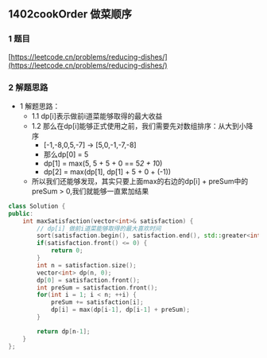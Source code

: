 ## 1402cookOrder 做菜顺序

### 1 题目
[https://leetcode.cn/problems/reducing-dishes/](https://leetcode.cn/problems/reducing-dishes/)

### 2 解题思路
- 1 解题思路：
  - 1.1 dp[i]表示做前i道菜能够取得的最大收益
  - 1.2 那么在dp[i]能够正式使用之前，我们需要先对数组排序：从大到小降序
    - [-1,-8,0,5,-7] -> [5,0,-1,-7,-8]
    - 那么dp[0] = 5
    - dp[1] = max(5, 5 + 5 + 0 == 5*2 + 1*0)
    - dp[2] = max(dp[1], dp[1] + 5 + 0 + (-1))
  - 所以我们还能够发现，其实只要上面max的右边的dp[i] + preSum中的preSum > 0,我们就能够一直累加结果

```cpp
class Solution {
public:
    int maxSatisfaction(vector<int>& satisfaction) {
        // dp[i] 做前i道菜能够取得的最大喜欢时间
        sort(satisfaction.begin(), satisfaction.end(), std::greater<int>());
        if(satisfaction.front() <= 0) {
            return 0;
        }
        int n = satisfaction.size();
        vector<int> dp(n, 0);
        dp[0] = satisfaction.front();
        int preSum = satisfaction.front();
        for(int i = 1; i < n; ++i) {
            preSum += satisfaction[i];
            dp[i] = max(dp[i-1], dp[i-1] + preSum);
        }

        return dp[n-1];
    }
};
```